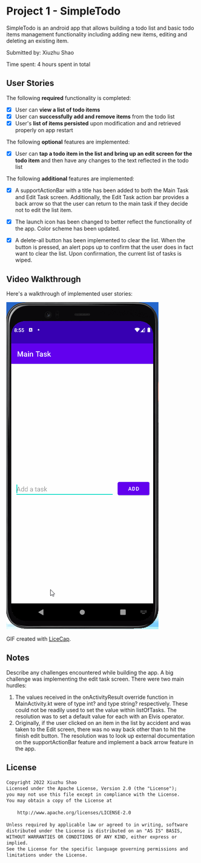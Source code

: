 # Project 1 - SimpleTodo

SimpleTodo is an android app that allows building a todo list and basic todo items management functionality including adding new items, editing and deleting an existing item.

Submitted by: Xiuzhu Shao

Time spent: 4 hours spent in total

## User Stories

The following **required** functionality is completed:

* [X] User can **view a list of todo items**
* [X] User can **successfully add and remove items** from the todo list
* [X] User's **list of items persisted** upon modification and and retrieved properly on app restart

The following **optional** features are implemented:

* [X] User can **tap a todo item in the list and bring up an edit screen for the todo item** and then have any changes to the text reflected in the todo list

The following **additional** features are implemented:

* [X] A supportActionBar with a title has been added to both the Main Task and Edit Task screen. Additionally, the Edit Task action bar provides a back arrow
so that the user can return to the main task if they decide not to edit the list item.

* [X] The launch icon has been changed to better reflect the functionality of the app. Color scheme has been updated.

* [X] A delete-all button has been implemented to clear the list. When the button is pressed, an alert pops up to confirm that the user does in fact want to clear the list.
Upon confirmation, the current list of tasks is wiped.

## Video Walkthrough

Here's a walkthrough of implemented user stories:

<img src="./demo.gif" alt="My Project GIF" width="402" height="864">

GIF created with [LiceCap](http://www.cockos.com/licecap/).

## Notes

Describe any challenges encountered while building the app.
A big challenge was implementing the edit task screen. There were two main hurdles:
1) The values received in the onActivityResult override function in MainActivity.kt were of type int? and type string? respectively. These could not be readily used
to set the value within listOfTasks. The resolution was to set a default value for each with an Elvis operator.
2) Originally, if the user clicked on an item in the list by accident and was taken to the Edit screen, there was no way back other than to hit the finish edit button.
The resolution was to look up external documentation on the supportActionBar feature and implement a back arrow feature in the app.

## License

    Copyright 2022 Xiuzhu Shao
    Licensed under the Apache License, Version 2.0 (the "License");
    you may not use this file except in compliance with the License.
    You may obtain a copy of the License at

        http://www.apache.org/licenses/LICENSE-2.0

    Unless required by applicable law or agreed to in writing, software
    distributed under the License is distributed on an "AS IS" BASIS,
    WITHOUT WARRANTIES OR CONDITIONS OF ANY KIND, either express or implied.
    See the License for the specific language governing permissions and
    limitations under the License.
